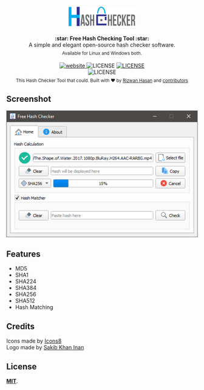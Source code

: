 <p align="center"><img src="logo/hash_checker_header.png" alt="Hash Checker" width="35%"></p>

<div align="center">
  <strong>:star: Free Hash Checking Tool :star:</strong><br>
  A simple and elegant open-source hash checker software.<br>
  <sub>Available for Linux and Windows both.</sub>
</div>

<br>

<div align="center">
  <!-- Version -->
  <a href="https://rizwan-hasan.github.io/Free-Hash-Checker/">
    <img src="https://img.shields.io/badge/version-3.0-orange" alt="website">
  </a>
  <!-- Build -->
  <img src="https://img.shields.io/badge/build-passing-brightgreen" alt="LICENSE">
  <!-- License -->
  <a href="LICENSE">
    <img src="https://img.shields.io/badge/license-MIT-green" alt="LICENSE">
  </a>
</div>

<div align="center">
  <!-- Warning -->
  <img src="https://img.shields.io/badge/WARNING-not%20released%20yet-red" alt="LICENSE">
</div>


<div align="center">
  <sub>This Hash Checker Tool that could. Built with ❤︎ by
    <a href="https://github.com/Rizwan-Hasan/">Rizwan Hasan</a> and
    <a href="https://github.com/Rizwan-Hasan/Free-Hash-Checker/graphs/contributors">
      contributors
    </a>
  </sub>
</div>

## Screenshot

<p align="center">
  <img src="docs/screenshots/calculating.png" alt="Calculating Window"/>
</p>

## Features

- MD5
- SHA1
- SHA224
- SHA384
- SHA256
- SHA512
- Hash Matching

## Credits

<div>Icons made by <a href="https://icons8.com/">Icons8</a></div>
<div>Logo made by <a href="https://github.com/skinan">Sakib Khan Inan</a></div>

## License

[**MIT**](LICENSE).
